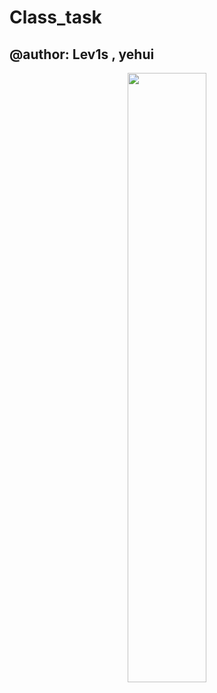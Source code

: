 # Class_task
## @author: **Lev1s** , **yehui**
<div align='center'>
<img src="https://img1.doubanio.com/view/photo/l/public/p2879233407.webp" width="50%" >
 </div>
